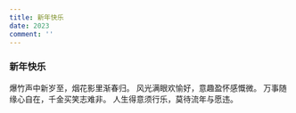 ```yaml
---
title: 新年快乐
date: 2023
comment: ''
---
```

### 新年快乐

爆竹声中新岁至，烟花影里渐春归。
风光满眼欢愉好，意趣盈怀感慨微。
万事随缘心自在，千金买笑志难非。
人生得意须行乐，莫待流年与愿违。